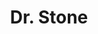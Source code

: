 ---
layout: lecteur.njk
tags : stone

title : Dr. Stone
episode : 4
saison : 2
iframe : https://dood.so/e/1qzjbspyhhji

cc :  VostFr
---
